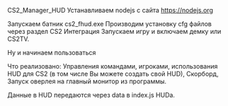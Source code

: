 CS2_Manager_HUD
Устанавливаем nodejs с сайта https://nodejs.org

Запускаем батник cs2_fhud.exe
Производим установку cfg файлов через раздел CS2 Интеграция
Запускаем игру и включаем демку или CS2TV.

Ну и начинаем пользоваться

Что реализовано: Управления командами, игроками, использования HUD для CS2 (в том числе Вы можете создать свой HUD), Скорборд, Запуск оверлея на главный монитор из программы.

Данные в HUD передаются через data в index.js HUDa.

